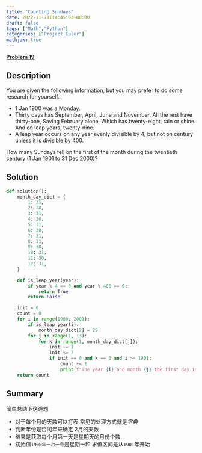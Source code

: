 ```yaml
---
title: "Counting Sundays"
date: 2022-11-21T14:45:03+08:00
draft: false
tags: ["Math","Python"]
categories: ["Project Euler"]
mathjax: true
---
```



[**Problem 19**](https://projecteuler.net/problem=19)

## Description

You are given the following information, but you may prefer to do some research for yourself.

- 1 Jan 1900 was a Monday.
- Thirty days has September,
  April, June and November.
  All the rest have thirty-one,
  Saving February alone,
  Which has twenty-eight, rain or shine.
  And on leap years, twenty-nine.
- A leap year occurs on any year evenly divisible by 4, but not on    century unless it is divisible by 400.

How many Sundays fell on the first of the month during the twentieth century (1 Jan 1901 to 31 Dec 2000)?

## Solution

```python
def solution():
    month_day_dict = {
        1: 31,
        2: 28,
        3: 31,
        4: 30,
        5: 31,
        6: 30,
        7: 31,
        8: 31,
        9: 30,
        10: 31,
        11: 30,
        12: 31,
    }

    def is_leap_year(year):
        if year % 4 == 0 and year % 400 == 0:
            return True
        return False

    init = 0
    count = 0
    for i in range(1900, 2001):
        if is_leap_year(i):
            month_day_dict[2] = 29
        for j in range(1, 13):
            for k in range(1, month_day_dict[j]):
                init += 1
                init %= 7
                if init == 0 and k == 1 and i >= 1901:
                    count += 1
                    print(f"The year {i} and month {j} the first day is sunday")
    return count
```

## Summary

简单总结下这道题

- 对于每个月的天数可以打表,常见的处理方式就是*字典*
- 判断年份是否闰年来确定 2月的天数
- 结果是获取每个月第一天是星期天的月份个数
- 初始值`1900年一月一号`是星期一和 求值区间是从`1901`年开始
